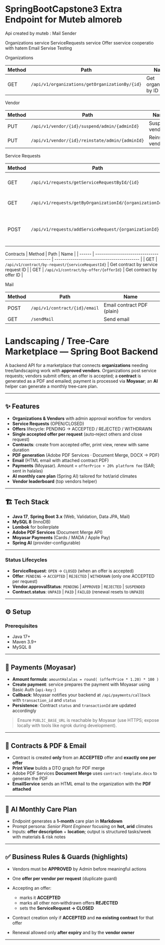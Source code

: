 # SpringBootCapstone3 Extra Endpoint for Muteb almoreb

Api created by muteb : Mail Sender

Organizations service
ServiceRequests service
Offer sservice cooperatio with hatem
Email Servise 
Testing





Organizations

| Method | Path                                           | Name                   |
| ------ | ---------------------------------------------- | ---------------------- |
| GET    | `/api/v1/organizations/getOrganizationBy/{id}` | Get organization by ID |



Vendor

| Method | Path                                                    | Name                                        |
| ------ | ------------------------------------------------------- | ------------------------------------------- |
| PUT    | `/api/v1/vendor/{id}/suspend/admin/{adminId}`           | Suspend vendor                              |
| PUT    | `/api/v1/vendor/{id}/reinstate/admin/{adminId}`         | Reinstate vendor                            |

Service Requests

| Method | Path                                                    | Name                                        |
| ------ | ------------------------------------------------------- | ------------------------------------------- |
| GET    | `/api/v1/requests/getServiceRequestById/{id}`           | Get service request by ID                   |
| GET    | `/api/v1/requests/getByOrganizationId/{organizationId}` | List service requests by organization       |
| POST   | `/api/v1/requests/addServiceRequest/{organizationId}`   | Create service request (under organization) |

Contracts
| Method | Path                                                    | Name                                        |
| ------ | ------------------------------------------------------- | ------------------------------------------- |
| GET    | `/api/v1/contract/by-request/{serviceRequestId}`        | Get contract by service request ID          |
| GET    | `/api/v1/contract/by-offer/{offerId}`                   | Get contract by offer ID                    |


Mail

| Method | Path                                             | Name                               |
| ------ | ------------------------------------------------ | ---------------------------------- |
| POST   | `/api/v1/contract/{id}/email`                    | Email contract PDF (plain)         |
| GET    | `/sendMail`                                      | Send email                         |






# Landscaping / Tree‑Care Marketplace — Spring Boot Backend

A backend API for a marketplace that connects **organizations** needing tree/landscaping work with **approved vendors**. Organizations post service requests; vendors submit offers; an offer is accepted; a **contract** is generated as a PDF and emailed; payment is processed via **Moyasar**; an **AI** helper can generate a monthly tree‑care plan.

---

## ✨ Features

* **Organizations & Vendors** with admin approval workflow for vendors
* **Service Requests** (OPEN/CLOSED)
* **Offers** lifecycle: PENDING → ACCEPTED / REJECTED / WITHDRAWN
* **Single accepted offer per request** (auto‑reject others and close request)
* **Contracts**: create from accepted offer, print view, renew with same duration
* **PDF generation** (Adobe PDF Services · Document Merge, DOCX → PDF)
* **Email** (HTML email with attached contract PDF)
* **Payments** (Moyasar). Amount = `offerPrice + 20% platform fee` (SAR; sent in halalas)
* **AI monthly care plan** (Spring AI) tailored for hot/arid climates
* **Vendor leaderboard** (top vendors helper)

---

## 🏗️ Tech Stack

* **Java 17**, **Spring Boot 3.x** (Web, Validation, Data JPA, Mail)
* **MySQL 8** (InnoDB)
* **Lombok** for boilerplate
* **Adobe PDF Services** (Document Merge API)
* **Moyasar Payments** (Cards / MADA / Apple Pay)
* **Spring AI** (provider-configurable)

---


### Status Lifecycles

* **ServiceRequest**: `OPEN` → `CLOSED` (when an offer is accepted)
* **Offer**: `PENDING` → `ACCEPTED` | `REJECTED` | `WITHDRAWN` (only one ACCEPTED per request)
* **Vendor.approvalStatus**: `PENDING` | `APPROVED` | `REJECTED` | `SUSPENDED`
* **Contract.status**: `UNPAID` | `PAID` | `FAILED` (renewal resets to `UNPAID`)

---

## ⚙️ Setup

### Prerequisites

* Java 17+
* Maven 3.9+
* MySQL 8

---

## 💸 Payments (Moyasar)

* **Amount formula**: `amountHalalas = round( (offerPrice * 1.20) * 100 )`
* **Create payment**: service prepares the payment with Moyasar using Basic Auth (`api-key:`)
* **Callback**: Moyasar notifies your backend at `/api/payments/callback` with `transaction_id` and `status`
* **Persistence**: Contract `status` and `transactionId` are updated accordingly

> Ensure `PUBLIC_BASE_URL` is reachable by Moyasar (use HTTPS; expose locally with tools like ngrok during development).

---

## 🧾 Contracts & PDF & Email

* Contract is created **only** from an **ACCEPTED** offer and **exactly one per offer**
* **Print View** builds a DTO graph for PDF merge
* Adobe PDF Services **Document Merge** uses `contract-template.docx` to generate the PDF
* **EmailService** sends an HTML email to the organization with the **PDF attached**

---

## 🤖 AI Monthly Care Plan

* Endpoint generates a **1‑month** care plan in **Markdown**
* Prompt persona: *Senior Plant Engineer* focusing on **hot, arid** climates
* Inputs: **offer description** + **location**; output is structured tasks/week with materials & risk notes

---


## ✅ Business Rules & Guards (highlights)

* Vendors must be **APPROVED** by Admin before meaningful actions
* One **offer per vendor per request** (duplicate guard)
* Accepting an offer:

  * marks it **ACCEPTED**
  * marks all other non‑withdrawn offers **REJECTED**
  * sets the **ServiceRequest → CLOSED**
* Contract creation only if **ACCEPTED** and **no existing contract** for that offer
* Renewal allowed only **after expiry** and by the **vendor owner**


---




